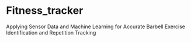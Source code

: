 # Fitness_tracker
Applying Sensor Data and Machine Learning for Accurate Barbell Exercise Identification and Repetition Tracking
